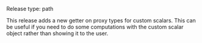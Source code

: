Release type: path

This release adds a new getter on proxy types
for custom scalars. This can be useful if you need to do some computations
with the custom scalar object rather than showing it to the user.
